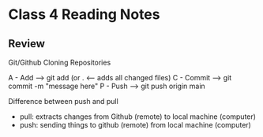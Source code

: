 # Class 4 Reading Notes 
## Review
Git/Github
Cloning
Repositories

A - Add --> git add <filename> (or . <-- adds all changed files)
C - Commit --> git commit -m "message here" 
P - Push --> git push origin main
  
Difference between push and pull
  - pull: extracts changes from Github (remote) to local machine (computer)
  - push: sending things to github (remote) from local machine (computer)
